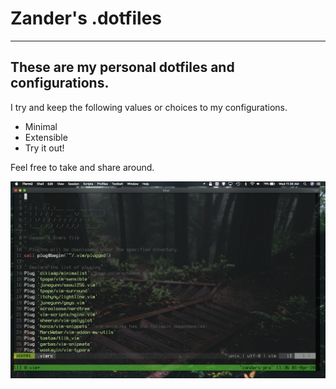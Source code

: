 # Zander's .dotfiles
---------------------

## These are my personal dotfiles and configurations. 
I try and keep the following values or choices to my configurations.
* Minimal
* Extensible
* Try it out!

Feel free to take and share around.

![](images/desktop.png)
